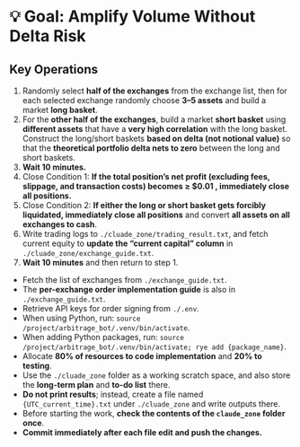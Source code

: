 # 💡 Goal: Amplify Volume Without Delta Risk

## Key Operations
1. Randomly select **half of the exchanges** from the exchange list, then for each selected exchange randomly choose **3–5 assets** and build a market **long basket**.
2. For the **other half of the exchanges**, build a market **short basket** using **different assets** that have a **very high correlation** with the long basket. Construct the long/short baskets **based on delta (not notional value)** so that the **theoretical portfolio delta nets to zero** between the long and short baskets.
3. **Wait 10 minutes.**
4. Close Condition 1: **If the total position’s net profit (excluding fees, slippage, and transaction costs) becomes ≥ $0.01 , immediately close all positions.**
5. Close Condition 2: **If either the long or short basket gets forcibly liquidated, immediately close all positions** and convert **all assets on all exchanges to cash**.
6. Write trading logs to `./cluade_zone/trading_result.txt`, and fetch current equity to **update the “current capital” column** in `./cluade_zone/exchange_guide.txt`.
7. **Wait 10 minutes** and then return to step 1.

- Fetch the list of exchanges from `./exchange_guide.txt`.
- The **per-exchange order implementation guide** is also in `./exchange_guide.txt`.
- Retrieve API keys for order signing from `./.env`.
- When using Python, run: `source /project/arbitrage_bot/.venv/bin/activate`.
- When adding Python packages, run: `source /project/arbitrage_bot/.venv/bin/activate; rye add {package_name}`.
- Allocate **80% of resources to code implementation** and **20% to testing**.
- Use the `./cluade_zone` folder as a working scratch space, and also store the **long-term plan** and **to-do list** there.
- **Do not print results**; instead, create a file named `{UTC_current_time}.txt` under `./cluade_zone` and write outputs there.
- Before starting the work, **check the contents of the `claude_zone` folder once**.
- **Commit immediately after each file edit and push the changes.**
